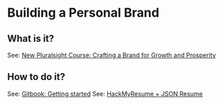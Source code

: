 # Building a Personal Brand

## What is it?

See: [New Pluralsight Course: Crafting a Brand for Growth and Prosperity](https://www.troyhunt.com/new-pluralsight-course-crafting-a-brand-for-growth-and-prosperity/)

## How to do it?

See: [Gitbook: Getting started](http://joshuamccall.com/articles/gitbook.html)
See: [HackMyResume + JSON Resume](http://joshuamccall.com/articles/hackmyresume.html)